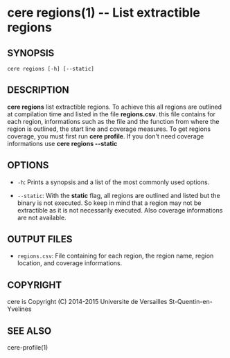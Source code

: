 cere regions(1) -- List extractible regions
==================================================================

## SYNOPSIS

```
cere regions [-h] [--static]
```

## DESCRIPTION

**cere regions** list extractible regions. To achieve this all regions are
outlined at compilation time and listed in the file **regions.csv**. this file
contains for each region, informations such as the file and the function from
where the region is outlined, the start line and coverage measures. To get regions
coverage, you must first run **cere profile**. If you don't need coverage
informations use **cere regions --static**

## OPTIONS

  * `-h`:
    Prints a synopsis and a list of the most commonly used options.

  * `--static`:
    With the **static** flag, all regions are outlined and listed but the binary
    is not executed. So keep in mind that a region may not be extractible as it
    is not necessarily executed. Also coverage informations are not available.

## OUTPUT FILES

  * `regions.csv`:
    File containing for each region, the region name, region location, and
    coverage informations.

## COPYRIGHT

cere is Copyright (C) 2014-2015 Universite de Versailles St-Quentin-en-Yvelines

## SEE ALSO

cere-profile(1)
